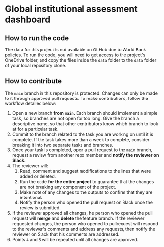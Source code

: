 # Global institutional assessment dashboard

## How to run the code

The data for this project is not available on GitHub due to World Bank policies. To run the code, you will need to get access to the project's OneDrive folder, and copy the files inside the `data` folder to the `data` folder of your local repository clone.

## How to contribute

The `main` branch in this repository is protected. Changes can only be made to it through approved pull requests. To make contributions, follow the workflow detailed below:

1. Open a new branch **from `main`.** Each branch should implement a simple task, so branches are not open for too long. Give the branch a descriptive name, so that other contributors know which branch to look at for a particular task.
1. Commit to the branch related to the task you are working on until it is complete. If the task takes more than a week to complete, consider breaking it into two separate tasks and branches.
1. Once your task is completed, open a pull request to the `main` branch, request a review from another repo member and **notify the reviewer on Slack.**
1. The reviewer will:
    1. Read, comment and suggest modifications to the lines that were added or deleted.
    1. Run the code **for the entire project** to guarantee that the changes are not breaking any component of the project.
    1. Make note of any changes to the outputs to confirm that they are intentional.
    1. Notify the person who opened the pull request on Slack once the review is submitted.
1. If the reviewer approved all changes, he person who opened the pull request will **merge** and **delete** the feature branch. If the reviewer requested changes, the person who opened to pullrequest will respond to the reviewer's comments and address any requests, then notify the reviewer on Slack that his comments are addressed.
1. Points `4` and `5` will be repeated until all changes are approved.
